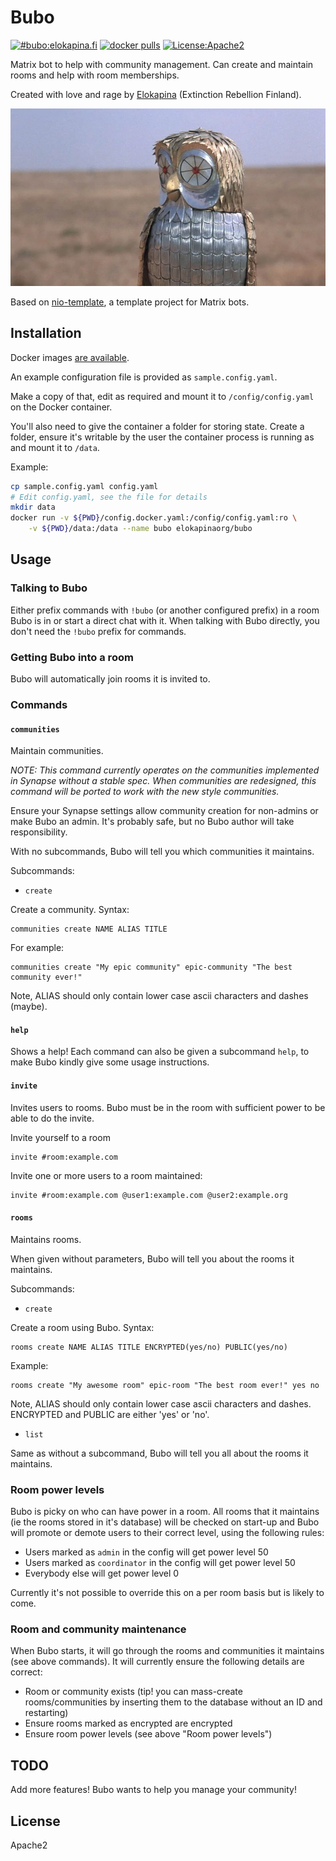 # Bubo

[![#bubo:elokapina.fi](https://img.shields.io/matrix/bubo:elokapina.fi.svg?label=%23bubo%3Aelokapina.fi&server_fqdn=matrix.elokapina.fi)](https://matrix.to/#/#bubo:elokapina.fi) [![docker pulls](https://badgen.net/docker/pulls/elokapinaorg/bubo)](https://hub.docker.com/r/elokapinaorg/bubo) [![License:Apache2](https://img.shields.io/badge/License-Apache%202.0-blue.svg)](https://opensource.org/licenses/Apache-2.0)

Matrix bot to help with community management. Can create and maintain rooms and help with
room memberships.

Created with love and rage by [Elokapina](https://elokapina.fi) (Extinction Rebellion Finland).

[![bubo](bubo.png)](https://clash-of-the-titans.fandom.com/wiki/Bubo)

Based on [nio-template](https://github.com/anoadragon453/nio-template), a template project for Matrix bots.

## Installation

Docker images [are available](https://hub.docker.com/r/elokapinaorg/bubo).

An example configuration file is provided as `sample.config.yaml`.

Make a copy of that, edit as required and mount it to `/config/config.yaml` on the Docker container.

You'll also need to give the container a folder for storing state. Create a folder, ensure
it's writable by the user the container process is running as and mount it to `/data`.

Example:

```bash
cp sample.config.yaml config.yaml
# Edit config.yaml, see the file for details
mkdir data
docker run -v ${PWD}/config.docker.yaml:/config/config.yaml:ro \
    -v ${PWD}/data:/data --name bubo elokapinaorg/bubo
```

## Usage

### Talking to Bubo

Either prefix commands with `!bubo` (or another configured prefix) in a room Bubo is in or
start a direct chat with it. When talking with Bubo directly, you don't need
the `!bubo` prefix for commands.

### Getting Bubo into a room

Bubo will automatically join rooms it is invited to.

### Commands

#### `communities`

Maintain communities.

*NOTE: This command currently operates on the communities implemented in Synapse
without a stable spec. When communities are redesigned, this command will be ported
to work with the new style communities.*

Ensure your Synapse settings allow community creation for non-admins or make Bubo
an admin. It's probably safe, but no Bubo author will take responsibility.

With no subcommands, Bubo will tell you which communities it maintains.

Subcommands:

* `create`

Create a community. Syntax:

    communities create NAME ALIAS TITLE
    
For example:

    communities create "My epic community" epic-community "The best community ever!"
    
Note, ALIAS should only contain lower case ascii characters and dashes (maybe).

#### `help`

Shows a help! Each command can also be given a subcommand `help`, to make
Bubo kindly give some usage instructions.

#### `invite`

Invites users to rooms. Bubo must be in the room with sufficient power to be
able to do the invite.

Invite yourself to a room

    invite #room:example.com
                   
Invite one or more users to a room maintained:
                   
    invite #room:example.com @user1:example.com @user2:example.org

#### `rooms`

Maintains rooms.

When given without parameters, Bubo will tell you about the rooms it maintains.

Subcommands:

* `create`

Create a room using Bubo. Syntax:

    rooms create NAME ALIAS TITLE ENCRYPTED(yes/no) PUBLIC(yes/no)
    
Example:

    rooms create "My awesome room" epic-room "The best room ever!" yes no
    
Note, ALIAS should only contain lower case ascii characters and dashes. 
ENCRYPTED and PUBLIC are either 'yes' or 'no'.

* `list`

Same as without a subcommand, Bubo will tell you all about the rooms it maintains.

### Room power levels

Bubo is picky on who can have power in a room. All rooms that it maintains (ie the rooms
stored in it's database) will be checked on start-up and Bubo will promote or demote
users to their correct level, using the following rules:

* Users marked as `admin` in the config will get power level 50
* Users marked as `coordinator` in the config will get power level 50
* Everybody else will get power level 0

Currently it's not possible to override this on a per room basis but is likely to come.

### Room and community maintenance

When Bubo starts, it will go through the rooms and communities it maintains (see above
commands). It will currently ensure the following details are correct:

* Room or community exists (tip! you can mass-create rooms/communities by inserting them to
  the database without an ID and restarting)
* Ensure rooms marked as encrypted are encrypted
* Ensure room power levels (see above "Room power levels") 

## TODO

Add more features! Bubo wants to help you manage your community!

## License

Apache2

